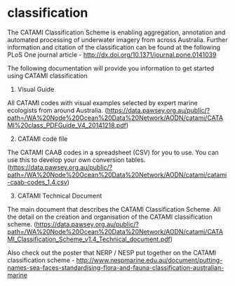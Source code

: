 # classification
The CATAMI Classification Scheme is enabling aggregation, annotation and automated processing of underwater imagery from across Australia.  Further information and citation of the classification can be found at the following PLoS One journal article - http://dx.doi.org/10.1371/journal.pone.0141039

The following documentation will provide you information to get started using CATAMI classification 

1) Visual Guide

All CATAMI codes with visual examples selected by expert marine ecologists from around Australia.
(https://data.pawsey.org.au/public/?path=/WA%20Node%20Ocean%20Data%20Network/AODN/catami/CATAMI%20class_PDFGuide_V4_20141218.pdf)

2) CATAMI code file

The CATAMI CAAB codes in a spreadsheet (CSV) for you to use. You can use this to develop your own conversion tables.
(https://data.pawsey.org.au/public/?path=/WA%20Node%20Ocean%20Data%20Network/AODN/catami/catami-caab-codes_1.4.csv)

3) CATAMI Technical Document

The main document that describes the CATAMI Classification Scheme. All the detail on the creation and organisation of the CATAMI classification scheme.
(https://data.pawsey.org.au/public/?path=/WA%20Node%20Ocean%20Data%20Network/AODN/catami/CATAMI_Classification_Scheme_v1.4_Technical_document.pdf)

Also check out the poster that NERP / NESP put together on the CATAMI classification scheme - http://www.nespmarine.edu.au/document/putting-names-sea-faces-standardising-flora-and-fauna-classification-australian-marine

